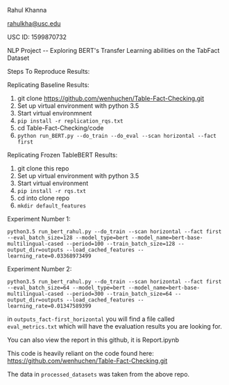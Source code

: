 Rahul Khanna

rahulkha@usc.edu

USC ID: 1599870732

NLP Project -- Exploring BERT's Transfer Learning abilities on the TabFact Dataset

Steps To Reproduce Results:

Replicating Baseline Results:

1. git clone https://github.com/wenhuchen/Table-Fact-Checking.git
2. Set up virtual environment with python 3.5
3. Start virtual environmnent
4. `pip install -r replication_rqs.txt`
5. cd Table-Fact-Checking/code
6. `python run_BERT.py --do_train --do_eval --scan horizontal --fact first`

Replicating Frozen TableBERT Results:

1. git clone this repo
2. Set up virtual environment with python 3.5
3. Start virtual environment
4. `pip install -r rqs.txt`
5. cd into clone repo
6. `mkdir default_features`

Experiment Number 1:

    python3.5 run_bert_rahul.py --do_train --scan horizontal --fact first --eval_batch_size=128 --model_type=bert --model_name=bert-base-multilingual-cased --period=100 --train_batch_size=128 --output_dir=outputs --load_cached_features --learning_rate=0.03368973499

Experiment Number 2:

    python3.5 run_bert_rahul.py --do_train --scan horizontal --fact first --eval_batch_size=64 --model_type=bert --model_name=bert-base-multilingual-cased --period=300 --train_batch_size=64 --output_dir=outputs --load_cached_features --learning_rate=0.01347589399

in `outputs_fact-first_horizontal` you will find a file called `eval_metrics.txt` which will have the evaluation results you are looking for.

You can also view the report in this github, it is Report.ipynb

This code is heavily reliant on the code found here: https://github.com/wenhuchen/Table-Fact-Checking.git

The data in `processed_datasets` was taken from the above repo.
